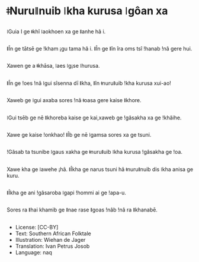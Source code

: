 # ǂNuruǁnuib ǀkha kurusa ǀgôan xa

##
ǀGuia I ge ǂkhî ǀaokhoen xa ge ǁanhe hâ i.

##
ǁÎn ge tātsē ge ǃkham ¡gu tama hâ i. ǁÎn ge ǁîn îra oms tsî ǃhanab ǃnâ gere hui.

##
Xawen ge a ǂkhāsa, ǀaes ǀg¡se ǀhurusa.

##
ǁÎn ge ǃoes ǃnâ ǀgui sîsenna dī ǁkha, ǁîn ǂnuruǁuib ǃkha kurusa xui-ao!

##
Xaweb ge ǀgui axaba sores ǃnâ ǂoasa gere kaise ǁkhore.

##
ǀGui tsēb ge nē ǁkhoreba kaise ge kai,xaweb ge ǃgâsakha xa ge ǃkhâihe.

##
Xawe ge kaise ǃonkhao! ǁÎb ge nē ǀgamsa sores xa ge tsuni.

##
ǃGâsab ta tsunibe ǀgaus xakha ge ǂnuruǁuib ǀkha kurusa ǃgâsakha ge ǃoa.

##
Xawe kha ge ǀawehe ¡hâ. ǁÎkha ge narus tsuni hâ ǂnuruǁnuib dis ǀkha anisa ge kuru.

##
ǁÎkha ge ani ǃgâsaroba ǀgapi ǃhommi ai ge ǃapa-u.

##
Sores ra ǁhai khamib ge ǁnae rase ǁgoas ǃnâb ǃnâ ra ǁkhanabē.

##
* License: [CC-BY]
* Text: Southern African Folktale
* Illustration: Wiehan de Jager
* Translation: Ivan Petrus Josob
* Language: naq
